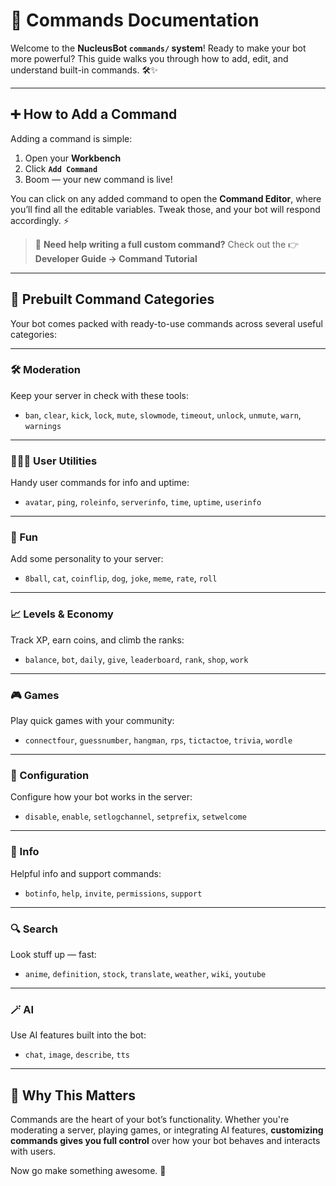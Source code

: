 # 🧾 Commands Documentation

Welcome to the **NucleusBot `commands/` system**! Ready to make your bot more powerful? This guide walks you through how to add, edit, and understand built-in commands. 🛠️✨

---

## ➕ How to Add a Command

Adding a command is simple:

1. Open your **Workbench**
2. Click **`Add Command`**
3. Boom — your new command is live!

You can click on any added command to open the **Command Editor**, where you’ll find all the editable variables. Tweak those, and your bot will respond accordingly. ⚡

> 📘 **Need help writing a full custom command?**
> Check out the 👉 **Developer Guide → Command Tutorial**

---

## 🧰 Prebuilt Command Categories

Your bot comes packed with ready-to-use commands across several useful categories:

---

### 🛠️ Moderation

Keep your server in check with these tools:

* `ban`, `clear`, `kick`, `lock`, `mute`, `slowmode`, `timeout`, `unlock`, `unmute`, `warn`, `warnings`

---

### 🧑‍🤝‍🧑 User Utilities

Handy user commands for info and uptime:

* `avatar`, `ping`, `roleinfo`, `serverinfo`, `time`, `uptime`, `userinfo`

---

### 🎉 Fun

Add some personality to your server:

* `8ball`, `cat`, `coinflip`, `dog`, `joke`, `meme`, `rate`, `roll`

---

### 📈 Levels & Economy

Track XP, earn coins, and climb the ranks:

* `balance`, `bot`, `daily`, `give`, `leaderboard`, `rank`, `shop`, `work`

---

### 🎮 Games

Play quick games with your community:

* `connectfour`, `guessnumber`, `hangman`, `rps`, `tictactoe`, `trivia`, `wordle`

---

### 🔧 Configuration

Configure how your bot works in the server:

* `disable`, `enable`, `setlogchannel`, `setprefix`, `setwelcome`

---

### 📌 Info

Helpful info and support commands:

* `botinfo`, `help`, `invite`, `permissions`, `support`

---

### 🔍 Search

Look stuff up — fast:

* `anime`, `definition`, `stock`, `translate`, `weather`, `wiki`, `youtube`

---

### 🪄 AI

Use AI features built into the bot:

* `chat`, `image`, `describe`, `tts`

---

## 🧠 Why This Matters

Commands are the heart of your bot’s functionality. Whether you're moderating a server, playing games, or integrating AI features, **customizing commands gives you full control** over how your bot behaves and interacts with users.

Now go make something awesome. 🚀